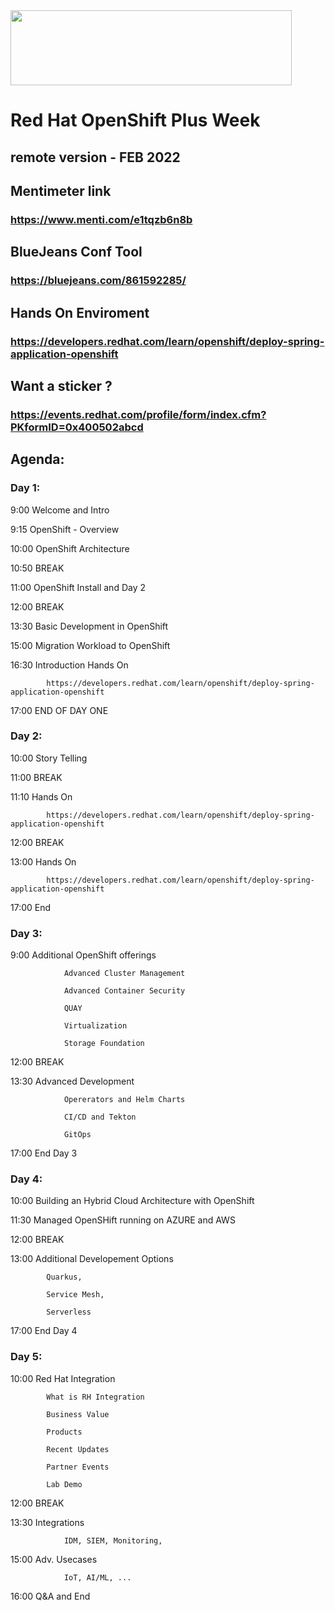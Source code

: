 <img src="https://github.com/alfbach/OCP_Arch/blob/master/logo.png" width="450" height="120">

# Red Hat OpenShift Plus Week

## remote version - FEB 2022 

## Mentimeter link

### https://www.menti.com/e1tqzb6n8b

## BlueJeans Conf Tool

### https://bluejeans.com/861592285/

## Hands On Enviroment

### https://developers.redhat.com/learn/openshift/deploy-spring-application-openshift

## Want a sticker ?

### https://events.redhat.com/profile/form/index.cfm?PKformID=0x400502abcd


## Agenda:


### Day 1:

9:00		Welcome and Intro

9:15		OpenShift - Overview

10:00		OpenShift Architecture

10:50		BREAK		

11:00		OpenShift Install and Day 2

12:00		BREAK

13:30		Basic Development in OpenShift

15:00		Migration Workload to OpenShift

16:30		Introduction Hands On

			https://developers.redhat.com/learn/openshift/deploy-spring-application-openshift

17:00		END OF DAY ONE

### Day 2:	

10:00		Story Telling

11:00		BREAK

11:10		Hands On

			https://developers.redhat.com/learn/openshift/deploy-spring-application-openshift

12:00		BREAK

13:00		Hands On

			https://developers.redhat.com/learn/openshift/deploy-spring-application-openshift
			
17:00		End	

### Day 3:

9:00		Additional OpenShift offerings

				Advanced Cluster Management

				Advanced Container Security

				QUAY

				Virtualization

				Storage Foundation

12:00		BREAK

13:30		Advanced Development

				Opererators and Helm Charts
				
				CI/CD and Tekton
				
				GitOps

17:00		End Day 3

### Day 4:
		
10:00		Building an Hybrid Cloud Architecture with OpenShift

11:30		Managed OpenSHift running on AZURE and AWS 		

12:00		BREAK

13:00		Additional Developement Options
 			
			Quarkus, 
			
			Service Mesh, 
			
			Serverless		

17:00		End Day 4


### Day 5:

10:00		Red Hat Integration
			
			What is RH Integration

			Business Value

			Products

			Recent Updates

			Partner Events

			Lab Demo

12:00		BREAK

13:30		Integrations

				IDM, SIEM, Monitoring,

15:00		Adv. Usecases

				IoT, AI/ML, ...

16:00		Q&A and End 
